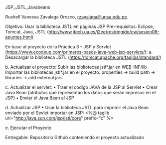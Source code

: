JSP_JSTL_Javabeans

Rushell Vanessa Zavalaga Orozco, rzavalaga@unsa.edu.pe.

Objetivo: Usar la biblioteca JSTL en páginas JSP
Pre-requisitos: Eclipse, Tomcat, Java, 
JSTL (http://www.jtech.ua.es/j2ee/restringido/cw/sesion08-apuntes.html)

En base al proyecto de la Práctica 3 - JSP y Servlet (https://www.ecodeup.com/primeros-pasos-java-web-jsp-servlets/):
a. Desacargar la biblioteca JSTL (https://tomcat.apache.org/taglibs/standard/) 

b. Actualizar el proyecto:
    Subir las bibliotecas jstl*.jar en WEB-INF/lib
    Importar las bibliotecas jstl*.jar en el proyecto: properties -> build path -> libraries -> add external jars

c. Actualizar el servlet:
    • Traer el código JAVA de la JSP al Servlet
    • Crear Java Bean (atributos que representan los datos que serán impresos en el JSP)
    • Enviar el Java Bean al JSP

d. Actualizar JSP
    • Usar la biblioteca JSTL para imprimir el Java Bean enviado por el Sevlet
      importar en JSP: <%@ taglib uri="http://java.sun.com/jsp/jstl/core&quot; prefix="c" %>

e. Ejecutar el Proyecto

Entregable: Repositorio Github conteniendo el proyecto actualizado

